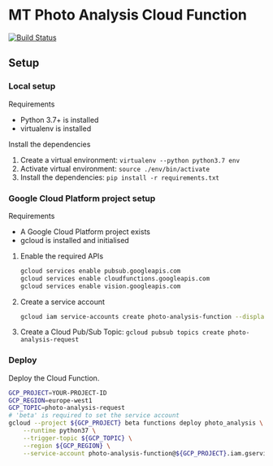 # MT Photo Analysis Cloud Function

[![Build Status](https://travis-ci.org/MirosTruckstop/mt-photo-analysis-function.svg?branch=master)](https://travis-ci.org/MirosTruckstop/mt-photo-analysis-function)

## Setup

### Local setup

Requirements
* Python 3.7+ is installed
* virtualenv is installed

Install the dependencies

1. Create a virtual environment: `virtualenv --python python3.7 env`
2. Activate virtual environment: `source ./env/bin/activate`
3. Install the dependencies: `pip install -r requirements.txt`

### Google Cloud Platform project setup

Requirements
* A Google Cloud Platform project exists
* gcloud is installed and initialised

1. Enable the required APIs
    ```sh
    gcloud services enable pubsub.googleapis.com
    gcloud services enable cloudfunctions.googleapis.com
    gcloud services enable vision.googleapis.com
    ```

2. Create a service account
    ```sh
    gcloud iam service-accounts create photo-analysis-function --display-name "photo-analysis-function"
    ```

3. Create a Cloud Pub/Sub Topic: `gcloud pubsub topics create photo-analysis-request`

### Deploy

Deploy the Cloud Function.
```sh
GCP_PROJECT=YOUR-PROJECT-ID
GCP_REGION=europe-west1
GCP_TOPIC=photo-analysis-request
# 'beta' is required to set the service account
gcloud --project ${GCP_PROJECT} beta functions deploy photo_analysis \
    --runtime python37 \
    --trigger-topic ${GCP_TOPIC} \
    --region ${GCP_REGION} \
    --service-account photo-analysis-function@${GCP_PROJECT}.iam.gserviceaccount.com
```

